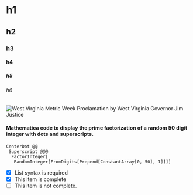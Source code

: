 # h1
## h2
### h3
#### h4
##### h5
###### h6
![West Virginia Metric Week Proclamation by West Virginia Governor Jim Justice](https://www.wolframcloud.com/obj/burbery1/West%20Virginia%20Metric%20Week%20Proclamation%20by%20Jim%20Justice/Proclamation%20picture)
#### Mathematica code to display the prime factorization of a random 50 digit integer with dots and superscripts.

```
CenterDot @@ 
 Superscript @@@ 
  FactorInteger[
   RandomInteger[FromDigits[Prepend[ConstantArray[0, 50], 1]]]]
   ```
   
   - [x] List syntax is required
   - [x] This item is complete
   - [ ] This item is not complete.
